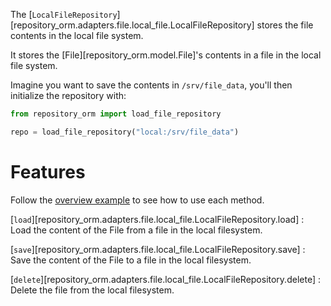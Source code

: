 The [`LocalFileRepository`][repository_orm.adapters.file.local_file.LocalFileRepository] stores the file contents in the local file system.

It stores the [File][repository_orm.model.File]'s contents in a file in the
local file system.

Imagine you want to save the contents in `/srv/file_data`, you'll then
initialize the repository with:

```python
from repository_orm import load_file_repository

repo = load_file_repository("local:/srv/file_data")
```

# Features

Follow the [overview example](file_repositories.md#a-simple-example) to see how to use each
method.

[`load`][repository_orm.adapters.file.local_file.LocalFileRepository.load]
: Load the content of the File from a file in the local filesystem.

[`save`][repository_orm.adapters.file.local_file.LocalFileRepository.save]
: Save the content of the File to a file in the local filesystem.

[`delete`][repository_orm.adapters.file.local_file.LocalFileRepository.delete]
: Delete the file from the local filesystem.
